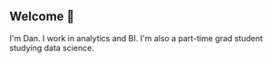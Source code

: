 ## Welcome 👋

I'm Dan.  I work in analytics and BI.  I'm also a part-time grad student studying data science.

